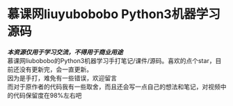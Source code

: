 # 慕课网liuyubobobo Python3机器学习源码
*****本资源仅用于学习交流，不得用于商业用途*****  
慕课网liubobobo的Python3机器学习手打笔记/课件/源码。喜欢的点个star，目前还没有更新完，会一直更新。   
因为是手打，难免有一些错误，欢迎留言  
而对于原作者的代码我有一些取舍，而且还会写一点自己的想法和笔记，对视频中的代码保留度在98%左右吧  



